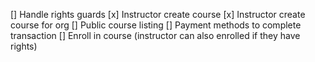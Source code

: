 [] Handle rights guards
[x] Instructor create course
[x] Instructor create course for org
[] Public course listing
[] Payment methods to complete transaction 
[] Enroll in course (instructor can also enrolled if they have rights)
